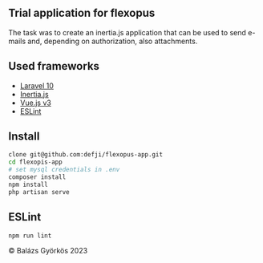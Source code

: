 ## Trial application for flexopus

The task was to create an inertia.js application that can be used to send e-mails and, depending on authorization, also
attachments.

## Used frameworks

- [Laravel 10](https://laravel.com)
- [Inertia.js](https://inertiajs.com)
- [Vue.js v3](https://vuejs.org)
- [ESLint](https://eslint.org)

## Install

```bash
clone git@github.com:defji/flexopus-app.git
cd flexopis-app
# set mysql credentials in .env 
composer install
npm install
php artisan serve
```

## ESLint

```bash
npm run lint
```

&copy; Balázs Györkös 2023

